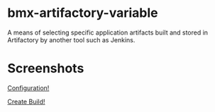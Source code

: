 # bmx-artifactory-variable
A means of selecting specific application artifacts built and stored in Artifactory by another tool such as Jenkins.

# Screenshots
[Configuration!](Images/configure_variable.png)

[Create Build!](Images/create_build.png)
